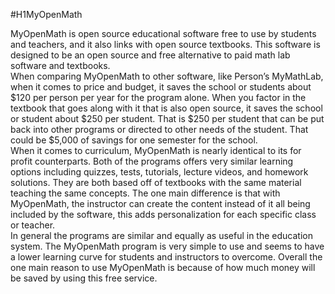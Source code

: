#H1MyOpenMath

MyOpenMath is open source educational software free to use by students and teachers, and it also links with open source textbooks.  This software is designed to be an open source and free alternative to paid math lab software and textbooks.  
	When comparing MyOpenMath to other software, like Person’s MyMathLab, when it comes to price and budget, it saves the school or students about $120 per person per year for the program alone.  When you factor in the textbook that goes along with it that is also open source, it saves the school or student about $250 per student.  That is $250 per student that can be put back into other programs or directed to other needs of the student.  That could be $5,000 of savings for one semester for the school.   
	When it comes to curriculum, MyOpenMath is nearly identical to its for profit counterparts.  Both of the programs offers very similar learning options including quizzes, tests, tutorials, lecture videos, and homework solutions.  They are both based off of textbooks with the same material teaching the same concepts. The one main difference is that with MyOpenMath, the instructor can create the content instead of it all being included by the software, this adds personalization for each specific class or teacher.  
	In general the programs are similar and equally as useful in the education system.  The MyOpenMath program is very simple to use and seems to have a lower learning curve for students and instructors to overcome.  Overall the one main reason to use MyOpenMath is because of how much money will be saved by using this free service. 
